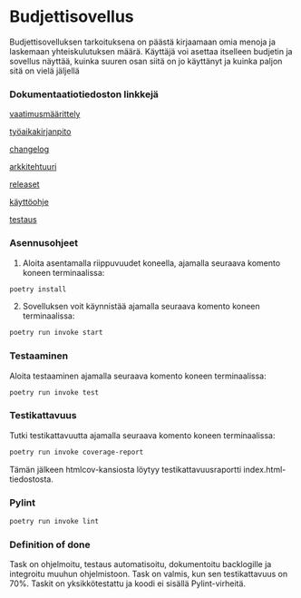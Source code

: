 # **Budjettisovellus**
Budjettisovelluksen tarkoituksena on päästä kirjaamaan omia menoja ja laskemaan yhteiskulutuksen määrä. Käyttäjä voi asettaa itselleen budjetin ja sovellus näyttää, kuinka suuren osan siitä on jo käyttänyt
ja kuinka paljon sitä on vielä jäljellä

### **Dokumentaatiotiedoston linkkejä**

[vaatimusmäärittely](https://github.com/lottatan/ot_harjoitustyo/blob/master/dokumentaatio/vaatimusmaarittely.md)

[työaikakirjanpito](https://github.com/lottatan/ot_harjoitustyo/blob/master/dokumentaatio/ty%C3%B6aikakirjanpito.md)

[changelog](https://github.com/lottatan/ot_harjoitustyo/blob/master/dokumentaatio/changelog.md)

[arkkitehtuuri](https://github.com/lottatan/ot_harjoitustyo/blob/master/dokumentaatio/arkkitehtuuri.md)

[releaset](https://github.com/lottatan/ot_harjoitustyo/releases)

[käyttöohje](https://github.com/lottatan/ot_harjoitustyo/blob/master/dokumentaatio/k%C3%A4ytt%C3%B6ohje.md)

[testaus](https://github.com/lottatan/ot_harjoitustyo/blob/master/dokumentaatio/testaus.md)

### **Asennusohjeet**

1. Aloita asentamalla riippuvuudet koneella, ajamalla seuraava komento koneen terminaalissa:

```bash
poetry install
```

2. Sovelluksen voit käynnistää ajamalla seuraava komento koneen terminaalissa:

```bash
poetry run invoke start
```

### **Testaaminen**

Aloita testaaminen ajamalla seuraava komento koneen terminaalissa:

```bash
poetry run invoke test
```

### **Testikattavuus**

Tutki testikattavuutta ajamalla seuraava komento koneen terminaalissa:

```bash
poetry run invoke coverage-report
```
Tämän jälkeen htmlcov-kansiosta löytyy testikattavuusraportti index.html-tiedostosta.

### **Pylint**

```bash
poetry run invoke lint
```

### **Definition of done**

Task on ohjelmoitu, testaus automatisoitu, dokumentoitu backlogille ja integroitu muuhun ohjelmistoon. Task on valmis, kun sen testikattavuus on 70%. Taskit on yksikkötestattu ja koodi ei sisällä Pylint-virheitä.
